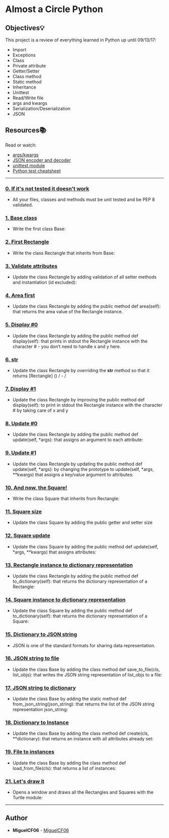 # Almost a Circle Python
## Objectives:bulb:
This project is a review of everything learned in Python up until 09/13/17:
* Import
* Exceptions
* Class
* Private attribute
* Getter/Setter
* Class method
* Static method
* Inheritance
* Unittest
* Read/Write file
* args and kwargs
* Serialization/Deserialization
* JSON

## Resources:books:
Read or watch:
* [args/kwargs](https://intranet.hbtn.io/rltoken/LroIjBBI5Gqq3ciR-OHmxg)
* [JSON encoder and decoder](https://intranet.hbtn.io/rltoken/TY4rfu2AZtXlRmPVNZm1Lw)
* [unittest module](https://intranet.hbtn.io/rltoken/T7uxwxtGdbRRW9pkD4eO0g)
* [Python test cheatsheet](https://intranet.hbtn.io/rltoken/SfEo3RQeAXXYI9yabFRw3g)

---

### [0. If it's not tested it doesn't work](./tests/)
* All your files, classes and methods must be unit tested and be PEP 8 validated. 
### [1. Base class](./models/base.py)
* Write the first class Base:
### [2. First Rectangle](./models/rectangle.py)
* Write the class Rectangle that inherits from Base:
### [3. Validate attributes](./models/rectangle.py)
* Update the class Rectangle by adding validation of all setter methods and instantiation (id excluded):
### [4. Area first](./models/rectangle.py)
* Update the class Rectangle by adding the public method def area(self): that returns the area value of the Rectangle instance.
### [5. Display #0](./models/rectangle.py)
* Update the class Rectangle by adding the public method def display(self): that prints in stdout the Rectangle instance with the character # - you don’t need to handle x and y here.
### [6. __str__](./models/rectangle.py)
* Update the class Rectangle by overriding the __str__ method so that it returns [Rectangle] (<id>) <x>/<y> - <width>/<height>
### [7. Display #1](./models/rectangle.py)
* Update the class Rectangle by improving the public method def display(self): to print in stdout the Rectangle instance with the character # by taking care of x and y
### [8. Update #0](./models/rectangle.py)
* Update the class Rectangle by adding the public method def update(self, *args): that assigns an argument to each attribute:
### [9. Update #1](./models/rectangle.py)
* Update the class Rectangle by updating the public method def update(self, *args): by changing the prototype to update(self, *args, **kwargs) that assigns a key/value argument to attributes:
### [10. And now, the Square!](./models/square.py)
* Write the class Square that inherits from Rectangle:
### [11. Square size](./models/square.py)
* Update the class Square by adding the public getter and setter size
### [12. Square update](./models/square.py)
* Update the class Square by adding the public method def update(self, *args, **kwargs) that assigns attributes:
### [13. Rectangle instance to dictionary representation](./models/rectangle.py)
* Update the class Rectangle by adding the public method def to_dictionary(self): that returns the dictionary representation of a Rectangle:
### [14. Square instance to dictionary representation](./models/square.py)
* Update the class Square by adding the public method def to_dictionary(self): that returns the dictionary representation of a Square:
### [15. Dictionary to JSON string](./models/base.py)
* JSON is one of the standard formats for sharing data representation.
### [16. JSON string to file](./models/base.py)
* Update the class Base by adding the class method def save_to_file(cls, list_objs): that writes the JSON string representation of list_objs to a file:
### [17. JSON string to dictionary](./models/base.py)
* Update the class Base by adding the static method def from_json_string(json_string): that returns the list of the JSON string representation json_string:
### [18. Dictionary to Instance](./models/base.py)
* Update the class Base by adding the class method def create(cls, **dictionary): that returns an instance with all attributes already set:
### [19. File to instances](./models/base.py)
* Update the class Base by adding the class method def load_from_file(cls): that returns a list of instances:
### [21. Let's draw it](./models/base.py)
* Opens a window and draws all the Rectangles and Squares with the Turtle module:
  
---

## Author
* **MiguelCF06** - [MiguelCF06](https://github.com/MiguelCF06)

